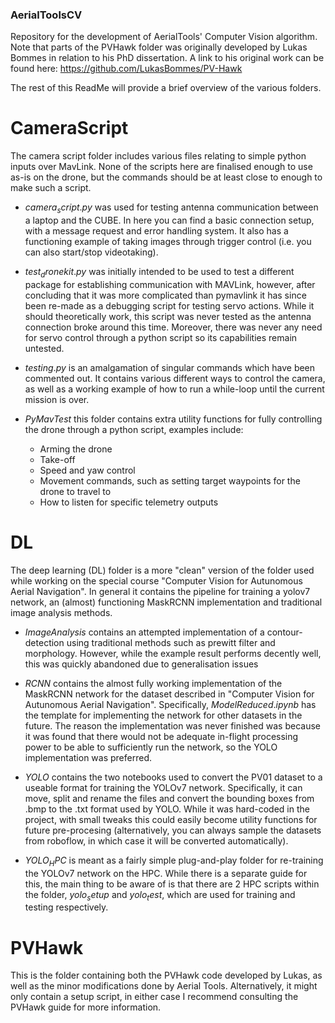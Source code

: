 ### AerialToolsCV
Repository for the development of AerialTools' Computer Vision algorithm. Note that parts of the PVHawk folder was originally developed by Lukas Bommes in relation to his PhD dissertation. A link to his original work can be found here:
https://github.com/LukasBommes/PV-Hawk

The rest of this ReadMe will provide a brief overview of the various folders.

# CameraScript
The camera script folder includes various files relating to simple python inputs over MavLink. None of the scripts here are finalised enough to use as-is on the drone, but the commands should be at least close to enough to make such a script. 

- $camera_script.py$ was used for testing antenna communication between a laptop and the CUBE. In here you can find a basic connection setup, with a message request and error handling system. It also has a functioning example of taking images through trigger control (i.e. you can also start/stop videotaking).

- $test_dronekit.py$ was initially intended to be used to test a different package for establishing communication with MAVLink, however, after concluding that it was more complicated than pymavlink it has since been re-made as a debugging script for testing servo actions. While it should theoretically work, this script was never tested as the antenna connection broke around this time. Moreover, there was never any need for servo control through a python script so its capabilities remain untested.

- $testing.py$ is an amalgamation of singular commands which have been commented out. It contains various different ways to control the camera, as well as a working example of how to run a while-loop until the current mission is over.

- $PyMavTest$ this folder contains extra utility functions for fully controlling the drone through a python script, examples include:
    - Arming the drone
    - Take-off
    - Speed and yaw control
    - Movement commands, such as setting target waypoints for the drone to travel to
    - How to listen for specific telemetry outputs

# DL
The deep learning (DL) folder is a more "clean" version of the folder used while working on the special course "Computer Vision for Autunomous Aerial Navigation". In general it contains the pipeline for training a yolov7 network, an (almost) functioning MaskRCNN implementation and traditional image analysis methods.

- $ImageAnalysis$ contains an attempted implementation of a contour-detection using traditional methods such as prewitt filter and morphology. However, while the example result performs decently well, this was quickly abandoned due to generalisation issues

- $RCNN$ contains the almost fully working implementation of the MaskRCNN network for the dataset described in "Computer Vision for Autunomous Aerial Navigation". Specifically, $ModelReduced.ipynb$ has the template for implementing the network for other datasets in the future. The reason the implementation was never finished was because it was found that there would not be adequate in-flight processing power to be able to sufficiently run the network, so the YOLO implementation was preferred. 

- $YOLO$ contains the two notebooks used to convert the PV01 dataset to a useable format for training the YOLOv7 network. Specifically, it can move, split and rename the files and convert the bounding boxes from .bmp to the .txt format used by YOLO. While it was hard-coded in the project, with small tweaks this could easily become utility functions for future pre-procesing (alternatively, you can always sample the datasets from roboflow, in which case it will be converted automatically).

- $YOLO_HPC$ is meant as a fairly simple plug-and-play folder for re-training the YOLOv7 network on the HPC. While there is a separate guide for this, the main thing to be aware of is that there are 2 HPC scripts within the folder, $yolo_setup$ and $yolo_test$, which are used for training and testing respectively. 

# PVHawk
This is the folder containing both the PVHawk code developed by Lukas, as well as the minor modifications done by Aerial Tools. Alternatively, it might only contain a setup script, in either case I recommend consulting the PVHawk guide for more information.